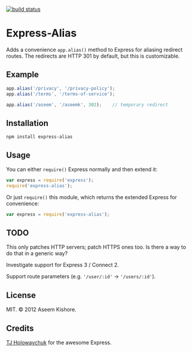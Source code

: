 [![build status](https://secure.travis-ci.org/aseemk/express-alias.png)](http://travis-ci.org/aseemk/express-alias)
# Express-Alias

Adds a convenience `app.alias()` method to Express for aliasing redirect
routes. The redirects are HTTP 301 by default, but this is customizable.

## Example

```js
app.alias('/privacy', '/privacy-policy');
app.alias('/terms', '/terms-of-service');

app.alias('/aseem', '/aseemk', 302);    // temporary redirect
```

## Installation

```
npm install express-alias
```

## Usage

You can either `require()` Express normally and then extend it:

```js
var express = require('express');
require('express-alias');
```

Or just `require()` this module, which returns the extended Express for
convenience:

```js
var express = require('express-alias');
```

## TODO

This only patches HTTP servers; patch HTTPS ones too. Is there a way to do
that in a generic way?

Investigate support for Express 3 / Connect 2.

Support route parameters (e.g. `'/user/:id'` &rarr; `'/users/:id'`).

## License

MIT. &copy; 2012 Aseem Kishore.

## Credits

[TJ Holowaychuk](https://github.com/visionmedia) for the awesome Express.
